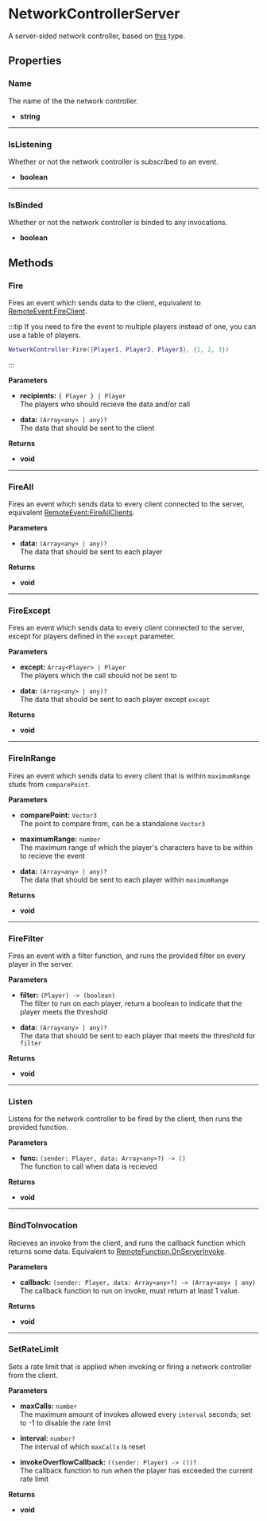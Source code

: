# NetworkControllerServer <Badge type="danger" text="server" />

A server-sided network controller, based on [this](/api/engine/types#networkcontrollerserver) type.

## Properties

### Name <Badge type="tip" text="read only" />

The name of the the network controller.

* **string**

---

### IsListening <Badge type="tip" text="read only" />

Whether or not the network controller is subscribed to an event.

* **boolean**

---

### IsBinded <Badge type="tip" text="read only" />

Whether or not the network controller is binded to any invocations.

* **boolean**

## Methods

### Fire

Fires an event which sends data to the client, equivalent to [RemoteEvent:FireClient](https://create.roblox.com/docs/reference/engine/classes/RemoteEvent#FireClient).

:::tip
If you need to fire the event to multiple players instead of one, you can use a table of players.

```lua
NetworkController:Fire({Player1, Player2, Player3}, {1, 2, 3})
```
:::

**Parameters**

* **recipients:** `{ Player } | Player`\
The players who should recieve the data and/or call

* **data:** `(Array<any> | any)?`\
The data that should be sent to the client

**Returns**

* **void**

---

### FireAll

Fires an event which sends data to every client connected to the server, equivalent [RemoteEvent:FireAllClients](https://create.roblox.com/docs/reference/engine/classes/RemoteEvent#FireAllClients).

**Parameters**

* **data:** `(Array<any> | any)?`\
The data that should be sent to each player

**Returns**

* **void**

---

### FireExcept

Fires an event which sends data to every client connected to the server, except for players defined in the `except` parameter.

**Parameters**

* **except:** `Array<Player> | Player`\
The players which the call should not be sent to

* **data:** `(Array<any> | any)?`\
The data that should be sent to each player except `except`

**Returns**

* **void**

---

### FireInRange

Fires an event which sends data to every client that is within `maximumRange` studs from `comparePoint`.

**Parameters**

* **comparePoint:** `Vector3`\
The point to compare from, can be a standalone `Vector3`

* **maximumRange:** `number`\
The maximum range of which the player's characters have to be within to recieve the event

* **data:** `(Array<any> | any)?`\
The data that should be sent to each player within `maximumRange`

**Returns**

* **void**

---

### FireFilter

Fires an event with a filter function, and runs the provided filter on every player in the server.

**Parameters**

* **filter:** `(Player) -> (boolean)`\
The filter to run on each player, return a boolean to indicate that the player meets the threshold

* **data:** `(Array<any> | any)?`\
The data that should be sent to each player that meets the threshold for `filter`

**Returns**

* **void**

---

### Listen

Listens for the network controller to be fired by the client, then runs the provided function.

**Parameters**

* **func:** `(sender: Player, data: Array<any>?) -> ()`\
The function to call when data is recieved

**Returns**

* **void**

---

### BindToInvocation

Recieves an invoke from the client, and runs the callback function which returns some data. Equivalent to [RemoteFunction.OnServerInvoke](https://create.roblox.com/docs/reference/engine/classes/RemoteFunction#OnServerInvoke).

**Parameters**

* **callback:** `(sender: Player, data: Array<any>?) -> (Array<any> | any)`\
The callback function to run on invoke, must return at least 1 value.

**Returns**

* **void**

---

### SetRateLimit

Sets a rate limit that is applied when invoking or firing a network controller from the client.

**Parameters**

* **maxCalls:** `number`\
The maximum amount of invokes allowed every `interval` seconds; set to -1 to disable the rate limit

* **interval:** `number?`\
The interval of which `maxCalls` is reset

* **invokeOverflowCallback:** `((sender: Player) -> ())?`\
The callback function to run when the player has exceeded the current rate limit

**Returns**

* **void**